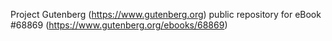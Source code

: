 Project Gutenberg (https://www.gutenberg.org) public repository for
eBook #68869 (https://www.gutenberg.org/ebooks/68869)
